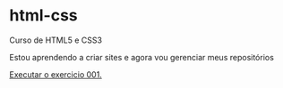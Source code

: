 # html-css
 Curso de HTML5 e CSS3

Estou aprendendo a criar sites e agora vou gerenciar meus repositórios

<a href="https://arthurramos0.github.io/html-css/exercicios/ex001/index.html">Executar o exercicio 001.</a>